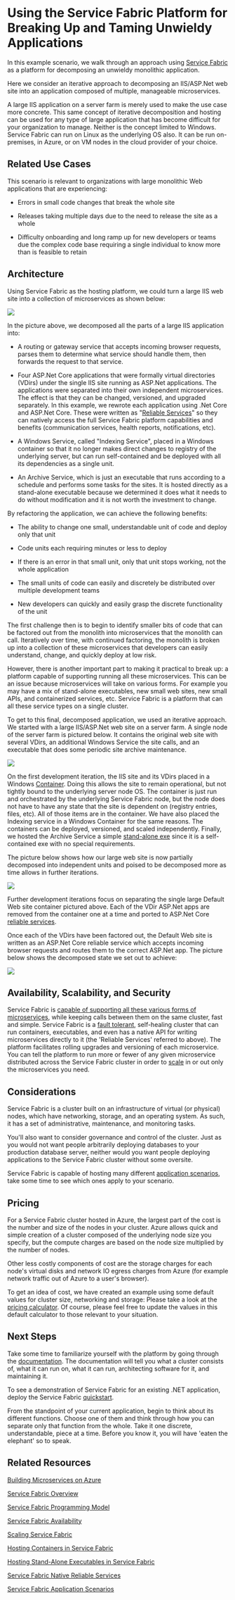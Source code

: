 Using the Service Fabric Platform for Breaking Up and Taming Unwieldy Applications
==================================================================================

In this example scenario, we walk through an approach using [Service Fabric](https://docs.microsoft.com/en-us/azure/service-fabric/service-fabric-overview) as a platform for decomposing an unwieldy monolithic application.

Here we consider an iterative approach to decomposing an IIS/ASP.Net web site into an application composed of multiple, manageable microservices.

A large IIS application on a server farm is merely used to make the use case more concrete. This same concept of iterative decomposition and hosting can be used for any type of large application that has become difficult for your organization to manage. Neither is the concept limited to Windows. Service Fabric can run on Linux as the underlying OS also. It can be run on-premises, in Azure, or on VM nodes in the cloud provider of your choice.

Related Use Cases
-----------------

This scenario is relevant to organizations with large monolithic Web applications that are experiencing:

- Errors in small code changes that break the whole site

- Releases taking multiple days due to the need to release the site as a whole

- Difficulty onboarding and long ramp up for new developers or teams due the complex code base requiring a single individual to know more than is feasible to retain

Architecture
------------

Using Service Fabric as the hosting platform, we could turn a large IIS web site into a collection of microservices as shown below:

![](figures/clip_image002.png)

In the picture above, we decomposed all the parts of a large IIS application into:

- A routing or gateway service that accepts incoming browser requests, parses them to determine what service should handle them, then forwards the request to that service.

- Four ASP.Net Core applications that were formally virtual directories (VDirs) under the single IIS site running as ASP.Net applications. The applications were separated into their own independent microservices. The effect is that they can be changed, versioned, and upgraded separately. In this example, we rewrote each application using .Net Core and ASP.Net Core. These were written as "[Reliable Services](https://docs.microsoft.com/en-us/azure/service-fabric/service-fabric-reliable-services-introduction)" so they can natively access the full Service Fabric platform capabilities and benefits (communication services, health reports, notifications, etc).

- A Windows Service, called "Indexing Service", placed in a Windows container so that it no longer makes direct changes to registry of the underlying server, but can run self-contained and be deployed with all its dependencies as a single unit.

- An Archive Service, which is just an executable that runs according to a schedule and performs some tasks for the sites. It is hosted directly as a stand-alone executable because we determined it does what it needs to do without modification and it is not worth the investment to change.

By refactoring the application, we can achieve the following benefits:

- The ability to change one small, understandable unit of code and deploy only that unit

- Code units each requiring minutes or less to deploy

- If there is an error in that small unit, only that unit stops working, not the whole application

- The small units of code can easily and discretely be distributed over multiple development teams

- New developers can quickly and easily grasp the discrete functionality of the unit

The first challenge then is to begin to identify smaller bits of code that can be factored out from the monolith into microservices that the monolith can call. Iteratively over time, with continued factoring, the monolith is broken up into a collection of these microservices that developers can easily understand, change, and quickly deploy at low risk.

However, there is another important part to making it practical to break up: a platform capable of supporting running all these microservices. This can be an issue because microservices will take on various forms. For example you may have a mix of stand-alone executables, new small web sites, new small APIs, and containerized services, etc. Service Fabric is a platform that can all these service types on a single cluster.

To get to this final, decomposed application, we used an iterative approach. We started with a large IIS/ASP.Net web site on a server farm. A single node of the server farm is pictured below. It contains the original web site with several VDirs, an additional Windows Service the site calls, and an executable that does some periodic site archive maintenance.

![](figures/clip_image004.png)

On the first development iteration, the IIS site and its VDirs placed in a Windows [Container](https://docs.microsoft.com/en-us/azure/service-fabric/service-fabric-containers-overview). Doing this allows the site to remain operational, but not tightly bound to the underlying server node OS. The container is just run and orchestrated by the underlying Service Fabric node, but the node does not have to have any state that the site is dependent on (registry entries, files, etc). All of those items are in the container. We have also placed the Indexing service in a Windows Container for the same reasons. The containers can be deployed, versioned, and scaled independently. Finally, we hosted the Archive Service a simple [stand-alone exe](https://docs.microsoft.com/en-us/azure/service-fabric/service-fabric-guest-executables-introduction) since it is a self-contained exe with no special requirements.

The picture below shows how our large web site is now partially decomposed into independent units and poised to be decomposed more as time allows in further iterations.

![](figures/clip_image006.png)

Further development iterations focus on separating the single large Default Web site container pictured above. Each of the VDir ASP.Net apps are removed from the container one at a time and ported to ASP.Net Core [reliable services](https://docs.microsoft.com/en-us/azure/service-fabric/service-fabric-reliable-services-introduction).

Once each of the VDirs have been factored out, the Default Web site is written as an ASP.Net Core reliable service which accepts incoming browser requests and routes them to the correct ASP.Net app. The picture below shows the decomposed state we set out to achieve:

![](figures/clip_image002.png)

Availability, Scalability, and Security
---------------------------------------

Service Fabric is [capable of supporting all these various forms of microservices](https://docs.microsoft.com/en-us/azure/service-fabric/service-fabric-choose-framework), while keeping calls between them on the same cluster, fast and simple. Service Fabric is a [fault tolerant](https://docs.microsoft.com/en-us/azure/service-fabric/service-fabric-availability-services), self-healing cluster that can run containers, executables, and even has a native API for writing microservices directly to it (the 'Reliable Services' referred to above). The platform facilitates rolling upgrades and versioning of each microservice. You can tell the platform to run more or fewer of any given microservice distributed across the Service Fabric cluster in order to [scale](https://docs.microsoft.com/en-us/azure/service-fabric/service-fabric-concepts-scalability) in or out only the microservices you need.

Considerations
--------------

Service Fabric is a cluster built on an infrastructure of virtual (or physical) nodes, which have networking, storage, and an operating system. As such, it has a set of administrative, maintenance, and monitoring tasks.

You'll also want to consider governance and control of the cluster. Just as you would not want people arbitrarily deploying databases to your production database server, neither would you want people deploying applications to the Service Fabric cluster without some oversite.

Service Fabric is capable of hosting many different [application scenarios](https://docs.microsoft.com/en-us/azure/service-fabric/service-fabric-application-scenarios), take some time to see which ones apply to your scenario.

Pricing
-------

For a Service Fabric cluster hosted in Azure, the largest part of the cost is the number and size of the nodes in your cluster. Azure allows quick and simple creation of a cluster composed of the underlying node size you specify, but the compute charges are based on the node size multiplied by the number of nodes.

Other less costly components of cost are the storage charges for each node's virtual disks and network IO egress charges from Azure (for example network traffic out of Azure to a user's browser).

To get an idea of cost, we have created an example using some default values for cluster size, networking and storage: Please take a look at the [pricing calculator](https://azure.com/e/52dea096e5844d5495a7b22a9b2ccdde). Of course, please feel free to update the values in this default calculator to those relevant to your situation.

Next Steps
----------

Take some time to familiarize yourself with the platform by going through the [documentation](https://docs.microsoft.com/en-us/azure/service-fabric/service-fabric-overview). The documentation will tell you what a cluster consists of, what it can run on, what it can run, architecting software for it, and maintaining it.

To see a demonstration of Service Fabric for an existing .NET application, deploy the Service Fabric [quickstart](https://docs.microsoft.com/en-us/azure/service-fabric/service-fabric-quickstart-dotnet).

From the standpoint of your current application, begin to think about its different functions. Choose one of them and think through how you can separate only that function from the whole. Take it one discrete, understandable, piece at a time. Before you know it, you will have 'eaten the elephant' so to speak.

Related Resources
-----------------

[Building Microservices on Azure](https://docs.microsoft.com/en-us/azure/architecture/microservices/)

[Service Fabric Overview](https://docs.microsoft.com/en-us/azure/service-fabric/service-fabric-overview)

[Service Fabric Programming Model](https://docs.microsoft.com/en-us/azure/service-fabric/service-fabric-choose-framework)

[Service Fabric Availability](https://docs.microsoft.com/en-us/azure/service-fabric/service-fabric-availability-services)

[Scaling Service Fabric](https://docs.microsoft.com/en-us/azure/service-fabric/service-fabric-concepts-scalability)

[Hosting Containers in Service Fabric](https://docs.microsoft.com/en-us/azure/service-fabric/service-fabric-containers-overview)

[Hosting Stand-Alone Executables in Service Fabric](https://docs.microsoft.com/en-us/azure/service-fabric/service-fabric-guest-executables-introduction)

[Service Fabric Native Reliable Services](https://docs.microsoft.com/en-us/azure/service-fabric/service-fabric-reliable-services-introduction)

[Service Fabric Application Scenarios](https://docs.microsoft.com/en-us/azure/service-fabric/service-fabric-application-scenarios)